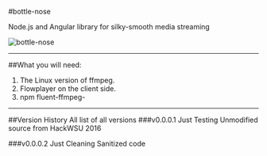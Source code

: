 #bottle-nose

Node.js and Angular library for silky-smooth media streaming

![bottle-nose](http://images.clipartpanda.com/bottlenose-dolphin-clipart-delphin_clip_art_preview.jpg)

---
##What you will need:

1. The Linux version of ffmpeg.
2. Flowplayer on the client side.
3. npm fluent-ffmpeg-

---

##Version History
All list of all versions
###v0.0.0.1 Just Testing
Unmodified source from HackWSU 2016

###v0.0.0.2 Just Cleaning
Sanitized code


